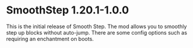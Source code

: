 # SmoothStep 1.20.1-1.0.0

This is the initial release of Smooth Step. The mod allows you to smoothly step up blocks without auto-jump. There are some config options such as requiring an enchantment on boots.